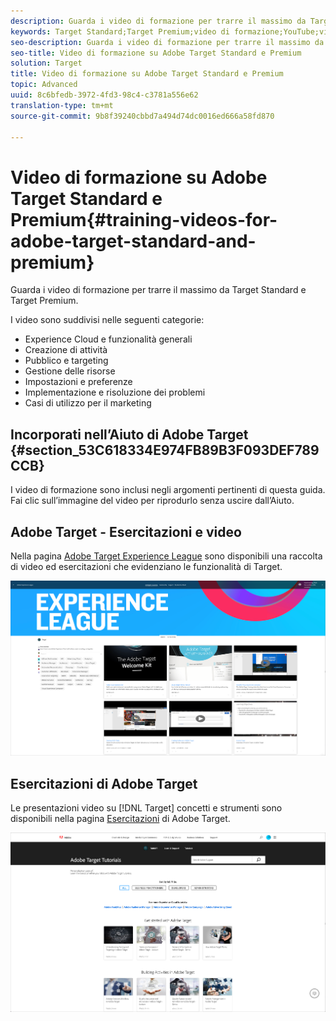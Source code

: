 ```yaml
---
description: Guarda i video di formazione per trarre il massimo da Target Standard e Target Premium.
keywords: Target Standard;Target Premium;video di formazione;YouTube;video;formazione video
seo-description: Guarda i video di formazione per trarre il massimo da Target Standard e Target Premium.
seo-title: Video di formazione su Adobe Target Standard e Premium
solution: Target
title: Video di formazione su Adobe Target Standard e Premium
topic: Advanced
uuid: 8c6bfedb-3972-4fd3-98c4-c3781a556e62
translation-type: tm+mt
source-git-commit: 9b8f39240cbbd7a494d74dc0016ed666a58fd870

---
```



# Video di formazione su Adobe Target Standard e Premium{#training-videos-for-adobe-target-standard-and-premium}

Guarda i video di formazione per trarre il massimo da Target Standard e Target Premium.

I video sono suddivisi nelle seguenti categorie:

* Experience Cloud e funzionalità generali
* Creazione di attività
* Pubblico e targeting
* Gestione delle risorse
* Impostazioni e preferenze
* Implementazione e risoluzione dei problemi
* Casi di utilizzo per il marketing

## Incorporati nell’Aiuto di Adobe Target  {#section_53C618334E974FB89B3F093DEF789CCB}

I video di formazione sono inclusi negli argomenti pertinenti di questa guida. Fai clic sull’immagine del video per riprodurlo senza uscire dall’Aiuto.

## Adobe Target - Esercitazioni e video

Nella pagina [Adobe Target Experience League](https://guided.adobe.com/#recommended/solutions/target) sono disponibili una raccolta di video ed esercitazioni che evidenziano le funzionalità di Target.

![Video di Experience Ltd](/help/c-intro/assets/experience-league.png)

## Esercitazioni di Adobe Target

Le presentazioni video su [!DNL Target] concetti e strumenti sono disponibili nella pagina [Esercitazioni](https://helpx.adobe.com/target/tutorials.html) di Adobe Target.

![Esercitazioni di Adobe Target](/help/c-intro/assets/adobe-target-tutorials.png)
